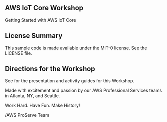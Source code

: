 ## AWS IoT Core Workshop
Getting Started with AWS IoT Core

## License Summary

This sample code is made available under the MIT-0 license. See the LICENSE file.

## Directions for the Workshop
See <S3URL> for the presentation and activity guides for this Workshop.

Made with excitement and passion by our AWS Professional Services teams in Atlanta, NY, and Seattle.

Work Hard. Have Fun. Make History!

/AWS ProServe Team